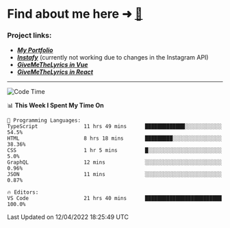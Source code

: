 # Find about me here ➜ [🧑](https://pauabella.dev)

### Project links:
- ***[My Portfolio](https://pauabella.dev)***
- ***[Instafy](https://instafy.me)*** (currently not working due to changes in the Instagram API)
- ***[GiveMeTheLyrics in Vue](https://lyrics.pauabella.dev)***
- ***[GiveMeTheLyrics in React](https://pauabella.dev/GiveMeTheLyrics)***

---
<!--START_SECTION:waka-->
![Code Time](http://img.shields.io/badge/Code%20Time-945%20hrs%2046%20mins-blue)

📊 **This Week I Spent My Time On** 

```text
💬 Programming Languages: 
TypeScript               11 hrs 49 mins      █████████████░░░░░░░░░░░░   54.5% 
HTML                     8 hrs 18 mins       █████████░░░░░░░░░░░░░░░░   38.36% 
CSS                      1 hr 5 mins         █░░░░░░░░░░░░░░░░░░░░░░░░   5.0% 
GraphQL                  12 mins             ░░░░░░░░░░░░░░░░░░░░░░░░░   0.96% 
JSON                     11 mins             ░░░░░░░░░░░░░░░░░░░░░░░░░   0.87%

🔥 Editors: 
VS Code                  21 hrs 40 mins      █████████████████████████   100.0%

```


 Last Updated on 12/04/2022 18:25:49 UTC
<!--END_SECTION:waka-->
